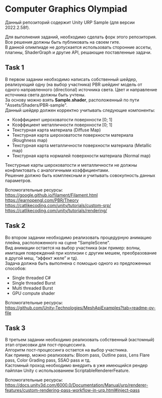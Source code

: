 # **Computer Graphics Olympiad**
Данный репозиторий содержит Unity URP Sample (для версии 2022.2.58f).

Для выполнения заданий, необходимо сделать форк этого репозитория. Все решения должны быть публиковать на своем гите. <br>
В данной олимпиаде не допускается использовать сторонние ассеты, плагины, ShaderGraph и другие API, решающие поставленные задачи.

## **Task 1**

В первом задании необходимо написать собственный шейдер, реализующий одну (на выбор участника) PBR шейдинг модель от одного направленного (directional) источника света. Цвет и направление источника света должны быть учтены. <br>
За основу можно взять **Sample.shader**, расположенный по пути "Assets/Shaders/PBR-sample". <br>
Данный шейдер должен корректно учитывать следующие компоненты:
  * Коэффициент шероховатости поверхности [0; 1]
  * Коэффициент металличности поверхности [0; 1]
  * Текстурная карта материала (Diffuse Map)
  * Текстурная карта шероховатости поверхности материала (Roughness map)
  * Текстурная карта металличности поверхности материала (Metallic map)
  * Текстурная карта нормалей поверхности материала (Normal map)

Текстурные карты шероховатости и металличности не должны конфликтовать с аналогичными коэффициентами. <br>
Решение должно быть комплексным и учитывать совокупность данных параметров.

Вспомогательные ресурсы: <br>
https://google.github.io/filament/Filament.html <br>
https://learnopengl.com/PBR/Theory <br>
https://catlikecoding.com/unity/tutorials/custom-srp/ <br>
https://catlikecoding.com/unity/tutorials/rendering/ <br>


## **Task 2**

Во втором задании необходимо реализовать процедурную анимацию плейна, расположенного на сцене "SampleScene". <br>
Вид анимации остается на выбор участника (как пример: волны, имитация повреждений при коллизии с другим мешем, преобразование в другой меш, “эффект желе” и тд). <br>
Задача должна быть выполнена с помощью одного из предложенных способов:
  * Single threaded C#
  * Single threaded Burst
  * Multi threaded Burst
  * GPU compute shader

Вспомогательные ресурсы: <br>
https://github.com/Unity-Technologies/MeshApiExamples?tab=readme-ov-file

## **Task 3**

В третьем задании необходимо реализовать собственный (кастомный) этап отрисовки для пост-процессинга. <br>
Алгоритм пост-процессинга остается на выбор участника. <br>
Как пример, можно реализовать: Bloom pass, Outline pass, Lens Flare pass, Color Grading pass, SSAO pass и тд. <br>
Кастомный проход необходимо внедрить в уже имеющийся рендер пайплан Unity c использованием ScriptableRendererFeature.

Вспомогательные ресурсы: <br>
https://docs.unity3d.com/6000.0/Documentation/Manual/urp/renderer-features/custom-rendering-pass-workflow-in-urp.html#inject-pass
